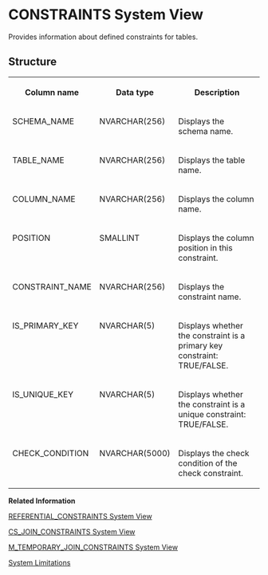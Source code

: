 <!-- loio209f7cf5751910149d9ce6b033d8ddce -->

# CONSTRAINTS System View

Provides information about defined constraints for tables.



<a name="loio209f7cf5751910149d9ce6b033d8ddce___c_o_n_s_t_r_a_i_n_t_s_1struct_CONSTRAINTS"/>

## Structure


<table>
<tr>
<th valign="top">

Column name



</th>
<th valign="top">

Data type



</th>
<th valign="top">

Description



</th>
</tr>
<tr>
<td valign="top">

SCHEMA\_NAME



</td>
<td valign="top">

NVARCHAR\(256\)



</td>
<td valign="top">

Displays the schema name.



</td>
</tr>
<tr>
<td valign="top">

TABLE\_NAME



</td>
<td valign="top">

NVARCHAR\(256\)



</td>
<td valign="top">

Displays the table name.



</td>
</tr>
<tr>
<td valign="top">

COLUMN\_NAME



</td>
<td valign="top">

NVARCHAR\(256\)



</td>
<td valign="top">

Displays the column name.



</td>
</tr>
<tr>
<td valign="top">

POSITION



</td>
<td valign="top">

SMALLINT



</td>
<td valign="top">

Displays the column position in this constraint.



</td>
</tr>
<tr>
<td valign="top">

CONSTRAINT\_NAME



</td>
<td valign="top">

NVARCHAR\(256\)



</td>
<td valign="top">

Displays the constraint name.



</td>
</tr>
<tr>
<td valign="top">

IS\_PRIMARY\_KEY



</td>
<td valign="top">

NVARCHAR\(5\)



</td>
<td valign="top">

Displays whether the constraint is a primary key constraint: TRUE/FALSE.



</td>
</tr>
<tr>
<td valign="top">

IS\_UNIQUE\_KEY



</td>
<td valign="top">

NVARCHAR\(5\)



</td>
<td valign="top">

Displays whether the constraint is a unique constraint: TRUE/FALSE.



</td>
</tr>
<tr>
<td valign="top">

CHECK\_CONDITION



</td>
<td valign="top">

NVARCHAR\(5000\)



</td>
<td valign="top">

Displays the check condition of the check constraint.



</td>
</tr>
</table>

**Related Information**  


[REFERENTIAL\_CONSTRAINTS System View](referential-constraints-system-view-20ccc0a.md "Provides information about referential constraints.")

[CS\_JOIN\_CONSTRAINTS System View](cs-join-constraints-system-view-20a06e5.md "Provides join constraints for column store join views.")

[M\_TEMPORARY\_JOIN\_CONSTRAINTS System View](../022-Monitoring-Views/m-temporary-join-constraints-system-view-d21b187.md "Provides information about temporary join constraints.")

[System Limitations](../../010-SQL-Reference/system-limitations-20a7605.md "Limitations to take into consideration when administering an SAP HANA Cloud database.")


